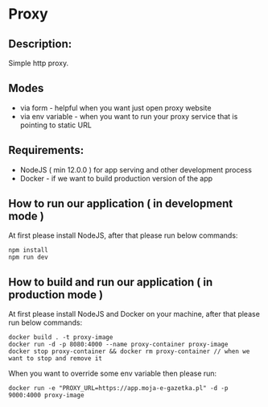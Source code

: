 # Proxy

## Description:

Simple http proxy.

## Modes

- via form - helpful when you want just open proxy website
- via env variable - when you want to run your proxy service that is pointing to static URL


## Requirements:

- NodeJS ( min 12.0.0 ) for app serving and other development process
- Docker - if we want to build production version of the app

## How to run our application ( in development mode )

At first please install NodeJS, after that please run below commands:
```
npm install
npm run dev
```

## How to build and run our application ( in production mode )

At first please install NodeJS and Docker on your machine, after that please run below commands:
```
docker build . -t proxy-image
docker run -d -p 8080:4000 --name proxy-container proxy-image
docker stop proxy-container && docker rm proxy-container // when we want to stop and remove it
```

When you want to override some env variable then please run:
```
docker run -e "PROXY_URL=https://app.moja-e-gazetka.pl" -d -p 9000:4000 proxy-image
```
